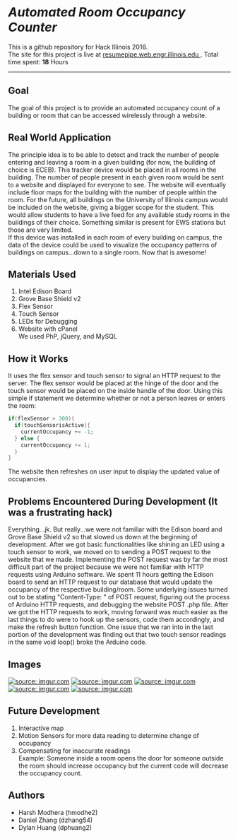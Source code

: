 # *Automated Room Occupancy Counter*

This is a github repository for Hack Illinois 2016. <br>
The site for this project is live at <a href="http://resumepipe.web.engr.illinois.edu"> resumepipe.web.engr.illinois.edu </a>.
Total time spent: **18** Hours
_____________________________________________

## **Goal**
  The goal of this project is to provide an automated occupancy count of a building or room that can be accessed wirelessly through a website.

## **Real World Application**
  The principle idea is to be able to detect and track the number of people entering and leaving a room in a given building (for now, the building of choice is ECEB). This tracker device would be placed in all rooms in the building. The number of people present in each given room would be sent to a website and displayed for everyone to see. The website will eventually include floor maps for the building with the number of people within the room. For the future, all buildings on the University of Illinois campus would be included on the website, giving a bigger scope for the student. This would allow students to have a live feed for any available study rooms in the buildings of their choice. Something similar is present for EWS stations but those are very limited. <br>
  If this device was installed in each room of every building on campus, the data of the device could be used to visualize the occupancy patterns of buildings on campus...down to a single room. Now that is awesome!

## **Materials Used**
<ol>
  <li> Intel Edison Board </li>
  <li> Grove Base Shield v2 </li>
  <li> Flex Sensor </li>
  <li> Touch Sensor </li>
  <li> LEDs for Debugging </li>
  <li> Website with cPanel </li>
  We used PhP, jQuery, and MySQL
</ol>

## **How it Works**
  It uses the flex sensor and touch sensor to signal an HTTP request to the server. The flex sensor would be placed at the hinge of the door and the touch sensor would be placed on the inside handle of the door. Using this simple if statement we determine whether or not a person leaves or enters the room:
  ``` C
  if(flexSensor > 300){
    if(touchSensorisActive){
      currentOccupancy += -1;
    } else {
      currentOccupancy += 1;
    }
  }
  ```
  The website then refreshes on user input to display the updated value of occupancies.

## **Problems Encountered During Development (It was a frustrating hack)**
  Everything...jk. But really...we were not familiar with the Edison board and Grove Base Shield v2 so that slowed us down at the beginning of development. After we got basic functionalities like shining an LED using a touch sensor to work, we moved on to sending a POST request to the website that we made. Implementing the POST request was by far the most difficult part of the project because we were not familiar with HTTP requests using Arduino software. We spent 11 hours getting the Edison board to send an HTTP request to our database that would update the occupancy of the respective building/room. Some underlying issues turned out to be stating "Content-Type: " of POST request, figuring out the process of Arduino HTTP requests, and debugging the website POST .php file. After we got the HTTP requests to work, moving forward was much easier as the last things to do were to hook up the sensors, code them accordingly, and make the refresh button function. One issue that we ran into in the last portion of the development was finding out that two touch sensor readings in the same void loop() broke the Arduino code.

## **Images**
  <a href="http://imgur.com/JDOW1we"><img src="http://i.imgur.com/JDOW1we.jpg" title="source: imgur.com" /></a>
  <a href="http://imgur.com/YgVllPd"><img src="http://i.imgur.com/YgVllPd.jpg" title="source: imgur.com" /></a>
  <a href="http://imgur.com/dCIWA6T"><img src="http://i.imgur.com/dCIWA6T.jpg" title="source: imgur.com" /></a>
  <a href="http://imgur.com/PxmV1sv"><img src="http://i.imgur.com/PxmV1sv.jpg" title="source: imgur.com" /></a>
  <a href="http://imgur.com/jfXnzhs"><img src="http://i.imgur.com/jfXnzhs.gif" title="source: imgur.com" /></a>

## **Future Development**
<ol>
    <li> Interactive map </li>
    <li> Motion Sensors for more data reading to determine change of occupancy </li>
    <li> Compensating for inaccurate readings </li>
    Example: Someone inside a room opens the door for someone outside the room should increase occupancy but the current code will decrease the occupancy count.
</ol>

## **Authors**
<ul>
    <li> Harsh Modhera (hmodhe2) </li>
    <li> Daniel Zhang (dzhang54) </li>
    <li> Dylan Huang (dphuang2) </li>
</ul>
